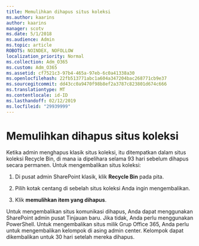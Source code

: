```yaml
---
title: Memulihkan dihapus situs koleksi
ms.author: kaarins
author: kaarins
manager: scotv
ms.date: 5/1/2018
ms.audience: Admin
ms.topic: article
ROBOTS: NOINDEX, NOFOLLOW
localization_priority: Normal
ms.collection: Adm_O365
ms.custom: Adm_O365
ms.assetid: cf7521c3-97b4-465a-97eb-6c0a41338a30
ms.openlocfilehash: 22fb513771abc1a604a347204bac268771cb9e37
ms.sourcegitcommit: dd43cc0a9470f98b8ef2a3787c823801d674c666
ms.translationtype: MT
ms.contentlocale: id-ID
ms.lasthandoff: 02/12/2019
ms.locfileid: "29939999"
---
```

# <a name="restore-a-deleted-site-collection"></a>Memulihkan dihapus situs koleksi

Ketika admin menghapus klasik situs koleksi, itu ditempatkan dalam situs koleksi Recycle Bin, di mana ia dipelihara selama 93 hari sebelum dihapus secara permanen. Untuk mengembalikan situs koleksi:
  
1. Di pusat admin SharePoint klasik, klik **Recycle Bin** pada pita. 
    
2. Pilih kotak centang di sebelah situs koleksi Anda ingin mengembalikan.
    
3. Klik **memulihkan item yang dihapus**.
    
Untuk mengembalikan situs komunikasi dihapus, Anda dapat menggunakan SharePoint admin pusat Tinjauan baru. Jika tidak, Anda perlu menggunakan PowerShell. Untuk mengembalikan situs milik Grup Office 365, Anda perlu untuk mengembalikan kelompok di asing admin center. Kelompok dapat dikembalikan untuk 30 hari setelah mereka dihapus.
  

